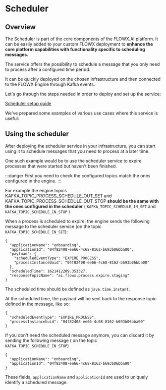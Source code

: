 # Scheduler

## Overview

The Scheduler is part of the core components of the FLOWX.AI platform. It can be easily added to your custom FLOWX deployment to **enhance the core platform capabilities with functionality specific to scheduling messages.**

The service offers the possibility to schedule a message that you only need to process after a configured time period.

It can be quickly deployed on the chosen infrastructure and then connected to the FLOWX Engine through Kafka events.

Let's go through the steps needed in order to deploy and set up the service:


[Scheduler setup guide](../../../platform-setup-guides/scheduler-setup-guide.md)


We've prepared some examples of various use cases where this service is useful:

## Using the scheduler

After deploying the scheduler service in your infrastructure, you can start using it to schedule messages that you need to process at a later time.

One such example would be to use the scheduler service to expire processes that were started but haven't been finished.

:::danger
First you need to check the configured topics match the ones configured in the engine.
:::

For example the engine topics KAFKA_TOPIC_PROCESS_SCHEDULE_OUT_SET and KAFKA_TOPIC_PROCESS_SCHEDULE_OUT_STOP **should be the same with the ones configured in the scheduler** ( `KAFKA_TOPIC_SCHEDULE_IN_SET` and `KAFKA_TOPIC_SCHEDULE_IN_STOP`  )

When a process is scheduled to expire, the engine sends the following message to the scheduler service (on the topic `KAFKA_TOPIC_SCHEDULE_IN_SET`):

```
{
  "applicationName": "onboarding",
  "applicationId": "04f82408-ee66-4c68-8162-b693b06bba00",
  "payload": {
    "scheduledEventType": "EXPIRE_PROCESS",
    "processInstanceUuid": "04f82408-ee66-4c68-8162-b693b06bba00"
  },
  "scheduledTime": 1621412209.353327,
  "responseTopicName": "ai.flowx.process.expire.staging"
}
```

The scheduled time should be defined as `java.time.Instant`.

At the scheduled time, the payload will be sent back to the response topic defined in the message, like so:

```
{
  "scheduledEventType": "EXPIRE_PROCESS",
  "processInstanceUuid": "04f82408-ee66-4c68-8162-b693b06bba00"
}
```

If you don't need the scheduled message anymore, you can discard it by sending the following message ( on the topic `KAFKA_TOPIC_SCHEDULE_IN_STOP`)

```
{
  "applicationName": "onboarding",
  "applicationId": "04f82408-ee66-4c68-8162-b693b06bba00"
}
```

These fields, `applicationName` and `applicationId` are used to uniquely identify a scheduled message.